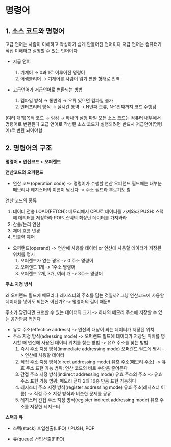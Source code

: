 # 명령어

## 1. 소스 코드와 명령어

고급 언어는 사람이 이해하고 작성하기 쉽게 만들어진 언어이다
저급 언어는 컴퓨터가 직접 이해하고 실행할 수 있는 언어이다

- 저급 언어

    1. 기계어 → 0과 1로 이루어진 명령어
    2. 어셈블리어 → 기계어를 사람이 읽기 편한 형태로 번역

- 고급언어가 저급언어로 변환되는 방법

    1. 컴파일 방식 → 통번역 → 오류 있으면 컴파일 불가
    2. 인터프리터 방식 → 실시간 통역 → N번째 오류, N-1번째까지 코드 수행됨

(여러 개의)목적 코드 → 링킹 → 하나의 실행 파일
모든 소스 코드는 컴퓨터 내부에서 명령어로 변환된다
고급 언어로 작성된 소스 코드가 실행되려면 반드시 저급언어(명령어)로 변환 되어야함

## 2. 명령어의 구조

**명령어 = 연산코드 + 오퍼랜드**

**연산코드와 오퍼랜드**

- 연산 코드(operation code) -> 명령어가 수행할 연산
    오퍼랜드 필드에는 대부분 메모리나 레지스터의 이름이 담긴다
    -> 주소 필드라 부르기도 함

연산 코드의 종류
1. 데이터 전송
    LOAD(FETCH): 메모리에서 CPU로 데이터를 가져와라
    PUSH: 스택에 데티터를 저장하라
    POP: 스택의 최상단 데이터를 가져와라
2. 산술/논리 연산
3. 제어 흐름 변경
4. 입출력 제어

- 오퍼랜드(operand) -> 연산에 사용할 데이터 or 연산에 사용할 데이터가 저장된 위치를 명시
    1. 오퍼랜드가 없는 경우 -> 0 주소 명령어
    2. 오퍼랜드 1개 -> 1주소 명령어
    3. 오퍼랜드 2개, 3개, 여러 개 -> 3주소 명령어

**주소 지정 방식**

왜 오퍼랜드 필드에 메모리나 레지스터의 주소를 담는 것일까?
그냥 연산코드에 사용할 데이터를 넣어도 되는거 아닌가?
-> 명령어의 길이 때문!!

주소가 담긴다면 표현할 수 있는 데이터의 크기
-> 하나의 메모리 주소에 저장할 수 있는 공간만큼 커진다

- 유효 주소(effectice address) -> 연산의 대상이 되는 데이터가 저장된 위치
- 주소 지정 방식(adressing mode)
-> 오퍼랜드 필드에 데이터가 저장된 위치를 명시할 때 연산에 사용된 데이터 위치를 찾는 방법
-> 유효 주소를 찾는 방법
    1. 즉시 주소 지정 방식(immediate addressing mode)
    오퍼랜드 필드에 명시 -> 연산에 사용할 데이터
    2. 직접 주소 지정 방식(direct addressing mode)
    유효 주소(메모리 주소)
    -> 유효 주소 표현 가능 범위: 연산 코드의 비트 수만큼 줄어든다
    3. 간접 주소 지정 방식(indirect addressing mode)
    유효 주소의 주소
    -> 유효 주소 표현 가능 범위: 메모리 전체 2의 16승 만큼 표현 가능하다
    4. 레지스터 주소 지정 방식(register addressing mode)
    유효 주소(레지스터 이름)
    -> 직접 주소 지정 방식과 비슷한 문제를 공유
    5. 레지스터 간접 주소 지정 방식(register indirect addressing mode)
    유효 주소를 저장한 레지스터

**스택과 큐**

- 스택(stack)
후입선출(LIFO) / PUSH, POP

- 큐(queue)
선입선출(FIFO)